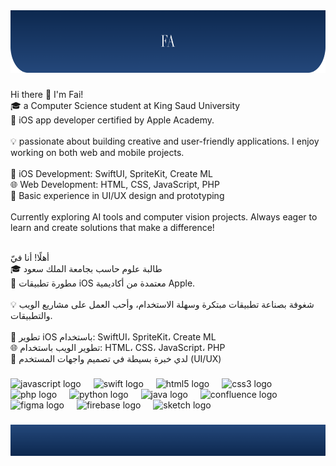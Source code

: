 <div align="center">
  <img width="1500" height="100" src="./Header.png"  />
</div>

###

<p align="left">Hi there 👋 I'm Fai!<br>
🎓 a Computer Science student at King Saud University<br>
📱 iOS app developer certified by Apple Academy.<br><br>
💡 passionate about building creative and user-friendly applications. I enjoy working on both web and mobile projects.<br><br>
📱 iOS Development: SwiftUI, SpriteKit, Create ML<br>
🌐 Web Development: HTML, CSS, JavaScript, PHP<br>
🎨 Basic experience in UI/UX design and prototyping<br><br>
Currently exploring AI tools and computer vision projects. Always eager to learn and create solutions that make a difference!<br><br>

أهلًا! أنا فيّ<br>
🎓 طالبة علوم حاسب بجامعة الملك سعود<br>
📱 مطورة تطبيقات iOS معتمدة من أكاديمية Apple.<br><br>
💡 شغوفة بصناعة تطبيقات مبتكرة وسهلة الاستخدام، وأحب العمل على مشاريع الويب والتطبيقات.<br><br>
📱 تطوير iOS باستخدام: SwiftUI، SpriteKit، Create ML<br>
🌐 تطوير الويب باستخدام: HTML، CSS، JavaScript، PHP<br>
🎨 لدي خبرة بسيطة في تصميم واجهات المستخدم (UI/UX)
</p>

###

<div align="left">
  <img src="https://cdn.jsdelivr.net/gh/devicons/devicon/icons/javascript/javascript-original.svg" height="40" alt="javascript logo"  />
  <img width="12" />
  <img src="https://cdn.jsdelivr.net/gh/devicons/devicon/icons/swift/swift-original.svg" height="40" alt="swift logo"  />
  <img width="12" />
  <img src="https://cdn.jsdelivr.net/gh/devicons/devicon/icons/html5/html5-original.svg" height="40" alt="html5 logo"  />
  <img width="12" />
  <img src="https://cdn.jsdelivr.net/gh/devicons/devicon/icons/css3/css3-original.svg" height="40" alt="css3 logo"  />
  <img width="12" />
  <img src="https://cdn.jsdelivr.net/gh/devicons/devicon/icons/php/php-original.svg" height="40" alt="php logo"  />
  <img width="12" />
  <img src="https://cdn.jsdelivr.net/gh/devicons/devicon/icons/python/python-original.svg" height="40" alt="python logo"  />
  <img width="12" />
  <img src="https://cdn.jsdelivr.net/gh/devicons/devicon/icons/java/java-original.svg" height="40" alt="java logo"  />
  <img width="12" />
  <img src="https://cdn.jsdelivr.net/gh/devicons/devicon/icons/confluence/confluence-original.svg" height="40" alt="confluence logo"  />
  <img width="12" />
  <img src="https://cdn.jsdelivr.net/gh/devicons/devicon/icons/figma/figma-original.svg" height="40" alt="figma logo"  />
  <img width="12" />
  <img src="https://cdn.jsdelivr.net/gh/devicons/devicon/icons/firebase/firebase-plain.svg" height="40" alt="firebase logo"  />
  <img width="12" />
  <img src="https://cdn.jsdelivr.net/gh/devicons/devicon/icons/sketch/sketch-original.svg" height="40" alt="sketch logo"  />
</div>

###

<div align="center">
 <img width="1600" height="50" src="./Footer.png"  />
</div>
